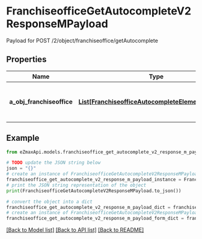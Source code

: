 # FranchiseofficeGetAutocompleteV2ResponseMPayload

Payload for POST /2/object/franchiseoffice/getAutocomplete

## Properties

Name | Type | Description | Notes
------------ | ------------- | ------------- | -------------
**a_obj_franchiseoffice** | [**List[FranchiseofficeAutocompleteElementResponse]**](FranchiseofficeAutocompleteElementResponse.md) | An array of Franchiseoffice autocomplete element response. | 

## Example

```python
from eZmaxApi.models.franchiseoffice_get_autocomplete_v2_response_m_payload import FranchiseofficeGetAutocompleteV2ResponseMPayload

# TODO update the JSON string below
json = "{}"
# create an instance of FranchiseofficeGetAutocompleteV2ResponseMPayload from a JSON string
franchiseoffice_get_autocomplete_v2_response_m_payload_instance = FranchiseofficeGetAutocompleteV2ResponseMPayload.from_json(json)
# print the JSON string representation of the object
print(FranchiseofficeGetAutocompleteV2ResponseMPayload.to_json())

# convert the object into a dict
franchiseoffice_get_autocomplete_v2_response_m_payload_dict = franchiseoffice_get_autocomplete_v2_response_m_payload_instance.to_dict()
# create an instance of FranchiseofficeGetAutocompleteV2ResponseMPayload from a dict
franchiseoffice_get_autocomplete_v2_response_m_payload_form_dict = franchiseoffice_get_autocomplete_v2_response_m_payload.from_dict(franchiseoffice_get_autocomplete_v2_response_m_payload_dict)
```
[[Back to Model list]](../README.md#documentation-for-models) [[Back to API list]](../README.md#documentation-for-api-endpoints) [[Back to README]](../README.md)


